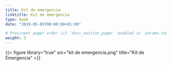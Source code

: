 ```yaml
---
title: Kit de emergencia
linktitle: Kit de emergencia
type: book
date: "2019-05-05T00:00:00+01:00"

# Prev/next pager order (if `docs_section_pager` enabled in `params.toml`)
weight: 3
---
```


{{< figure library="true" src="kit de emergencia.png" title="Kit de Emergencia" >}}
